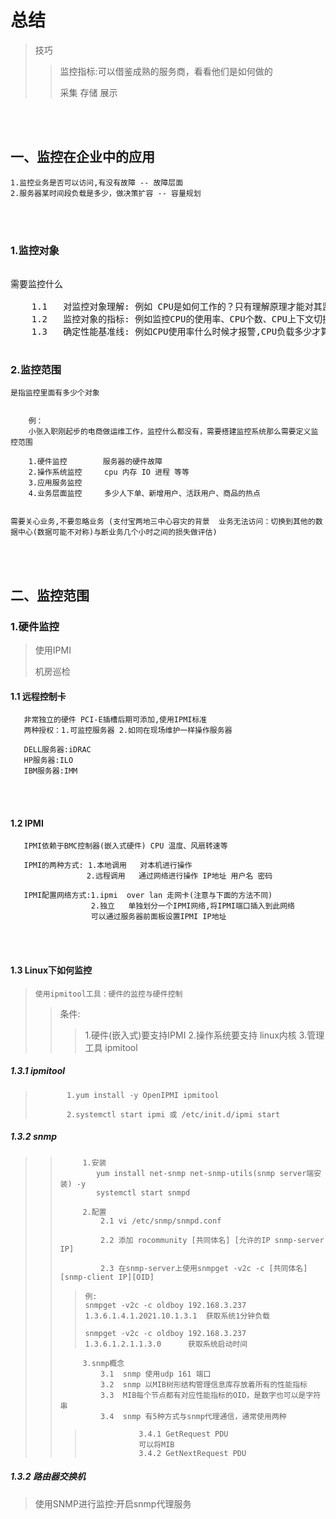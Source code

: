 # 总结

>技巧 
>>监控指标:可以借鉴成熟的服务商，看看他们是如何做的
>>
>>采集 存储 展示

<br>
</br>

## 一、监控在企业中的应用
    
    1.监控业务是否可以访问,有没有故障 -- 故障层面
    2.服务器某时间段负载是多少，做决策扩容 -- 容量规划 

<br>
</br>

### 1.监控对象
<pre> 
需要监控什么 
    
    1.1   对监控对象理解: 例如 CPU是如何工作的？只有理解原理才能对其监控          
    1.2   监控对象的指标: 例如监控CPU的使用率、CPU个数、CPU上下文切换,需要建立在<mark>对监控对象理解的基础上</mark>
    1.3   确定性能基准线: 例如CPU使用率什么时候才报警,CPU负载多少才算高
   </pre>



### 2.监控范围

    是指监控里面有多少个对象
       
        
        例：
        小张入职刚起步的电商做运维工作，监控什么都没有，需要搭建监控系统那么需要定义监控范围

        1.硬件监控        服务器的硬件故障
        2.操作系统监控     cpu 内存 IO 进程 等等
        3.应用服务监控     
        4.业务层面监控     多少人下单、新增用户、活跃用户、商品的热点
     
    
    需要关心业务,不要忽略业务 (支付宝两地三中心容灾的背景  业务无法访问：切换到其他的数据中心(数据可能不对称)与断业务几个小时之间的损失做评估)

<br>
</br>

## 二、监控范围

### 1.硬件监控

>使用IPMI
>
>机房巡检
>


#### 1.1 远程控制卡
       
       非常独立的硬件 PCI-E插槽后期可添加,使用IPMI标准 
       两种授权：1.可监控服务器 2.如同在现场维护一样操作服务器
       
       DELL服务器:iDRAC
       HP服务器:ILO
       IBM服务器:IMM 

<br>
</br>

#### 1.2 IPMI       
       IPMI依赖于BMC控制器(嵌入式硬件) CPU 温度、风扇转速等
       
       IPMI的两种方式: 1.本地调用   对本机进行操作
                     2.远程调用   通过网络进行操作 IP地址 用户名 密码
                     
       IPMI配置网络方式:1.ipmi  over lan 走网卡(注意与下面的方法不同)
                      2.独立   单独划分一个IPMI网络,将IPMI端口插入到此网络
                      可以通过服务器前面板设置IPMI IP地址
                    
       
  <br>
</br>
     
#### 1.3 Linux下如何监控
>     使用ipmitool工具：硬件的监控与硬件控制
>>  条件:    
>>>  1.硬件(嵌入式)要支持IPMI
>>>  2.操作系统要支持  linux内核
>>>  3.管理工具  ipmitool  
   
##### 1.3.1 ipmitool
> 
>            1.yum install -y OpenIPMI ipmitool
> 
>            2.systemctl start ipmi 或 /etc/init.d/ipmi start
>           

##### 1.3.2 snmp    
>>          1.安装
>>             yum install net-snmp net-snmp-utils(snmp server端安装) -y 
>>             systemctl start snmpd
>>      
>>          2.配置
>>              2.1 vi /etc/snmp/snmpd.conf
>>              
>>              2.2 添加 rocommunity [共同体名] [允许的IP snmp-server IP]
>>              
>>              2.3 在snmp-server上使用snmpget -v2c -c [共同体名] [snmp-client IP][OID]  
>>>     例:
>>>     snmpget -v2c -c oldboy 192.168.3.237 1.3.6.1.4.1.2021.10.1.3.1  获取系统1分钟负载
>>>         
>>>     snmpget -v2c -c oldboy 192.168.3.237 1.3.6.1.2.1.1.3.0      获取系统启动时间
>>> 
>> 
>>          3.snmp概念 
>>              3.1  snmp 使用udp 161 端口
>>              3.2  snmp 以MIB树形结构管理信息库存放着所有的性能指标 
>>              3.3  MIB每个节点都有对应性能指标的OID，是数字也可以是字符串 
>>              3.4  snmp 有5种方式与snmp代理通信，通常使用两种 
>>>                 3.4.1 GetRequest PDU
>>>                 可以将MIB
>>>                 3.4.2 GetNextRequest PDU           


##### 1.3.2 路由器交换机
>使用SNMP进行监控:开启snmp代理服务


